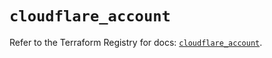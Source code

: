 # `cloudflare_account`

Refer to the Terraform Registry for docs: [`cloudflare_account`](https://registry.terraform.io/providers/cloudflare/cloudflare/4.27.0/docs/resources/account).
